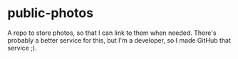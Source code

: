 # public-photos

A repo to store photos, so that I can link to them when needed. There's probably a better service for this, but I'm a developer, so I made GitHub that service ;).
